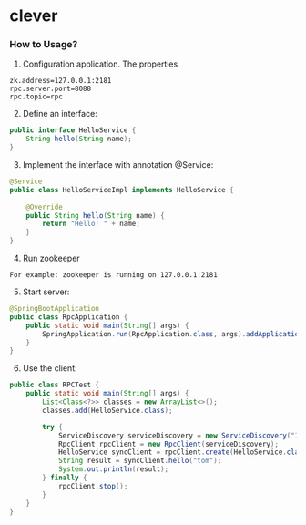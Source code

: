 # clever
### How to Usage?
1. Configuration application. The properties
```properties
zk.address=127.0.0.1:2181
rpc.server.port=8088
rpc.topic=rpc
```

2. Define an interface:
```java
public interface HelloService { 
    String hello(String name); 
}
```
3. Implement the interface with annotation @Service:
```java
@Service
public class HelloServiceImpl implements HelloService {
    
    @Override
    public String hello(String name) {
        return "Hello! " + name;
    }
}
```
4. Run zookeeper
```
For example: zookeeper is running on 127.0.0.1:2181
```
5. Start server:
```java
@SpringBootApplication
public class RpcApplication {
    public static void main(String[] args) {
        SpringApplication.run(RpcApplication.class, args).addApplicationListener(new RpcServer());
    }
}

```
6. Use the client:

```java
public class RPCTest {
    public static void main(String[] args) {
        List<Class<?>> classes = new ArrayList<>();
        classes.add(HelloService.class);

        try {
            ServiceDiscovery serviceDiscovery = new ServiceDiscovery("127.0.0.1:2181", "rpc", classes);
            RpcClient rpcClient = new RpcClient(serviceDiscovery);
            HelloService syncClient = rpcClient.create(HelloService.class,6000l);
            String result = syncClient.hello("tom");
            System.out.println(result);
        } finally {
            rpcClient.stop();
        }
    }
}
```
